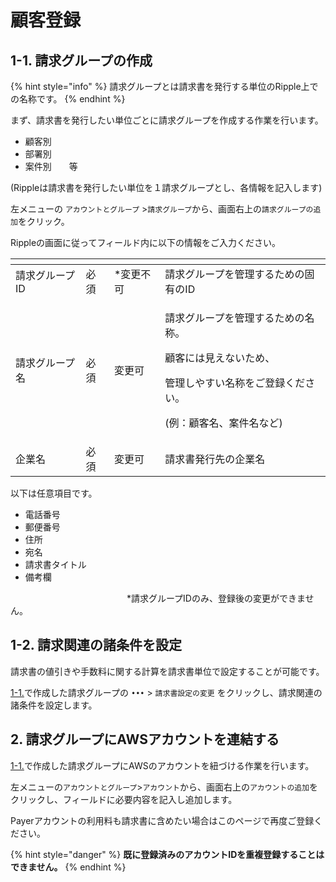 # 顧客登録

## 1-1. 請求グループの作成

{% hint style="info" %}
請求グループとは請求書を発行する単位のRipple上での名称です。
{% endhint %}

まず、請求書を発行したい単位ごとに請求グループを作成する作業を行います。

* 顧客別
* 部署別
* 案件別　　等

\(Rippleは請求書を発行したい単位を１請求グループとし、各情報を記入します\)



左メニューの `アカウントとグループ` &gt;`請求グループ`から、画面右上の`請求グループの追加`をクリック。

Rippleの画面に従ってフィールド内に以下の情報をご入力ください。

<table>
  <thead>
    <tr>
      <th style="text-align:left"></th>
      <th style="text-align:left"></th>
      <th style="text-align:left"></th>
      <th style="text-align:left"></th>
    </tr>
  </thead>
  <tbody>
    <tr>
      <td style="text-align:left">&#x8ACB;&#x6C42;&#x30B0;&#x30EB;&#x30FC;&#x30D7;ID</td>
      <td style="text-align:left">&#x5FC5;&#x9808;</td>
      <td style="text-align:left">*&#x5909;&#x66F4;&#x4E0D;&#x53EF;</td>
      <td style="text-align:left">&#x8ACB;&#x6C42;&#x30B0;&#x30EB;&#x30FC;&#x30D7;&#x3092;&#x7BA1;&#x7406;&#x3059;&#x308B;&#x305F;&#x3081;&#x306E;&#x56FA;&#x6709;&#x306E;ID</td>
    </tr>
    <tr>
      <td style="text-align:left">&#x8ACB;&#x6C42;&#x30B0;&#x30EB;&#x30FC;&#x30D7;&#x540D;</td>
      <td style="text-align:left">&#x5FC5;&#x9808;</td>
      <td style="text-align:left">&#x5909;&#x66F4;&#x53EF;</td>
      <td style="text-align:left">
        <p>&#x8ACB;&#x6C42;&#x30B0;&#x30EB;&#x30FC;&#x30D7;&#x3092;&#x7BA1;&#x7406;&#x3059;&#x308B;&#x305F;&#x3081;&#x306E;&#x540D;&#x79F0;&#x3002;</p>
        <p>&#x9867;&#x5BA2;&#x306B;&#x306F;&#x898B;&#x3048;&#x306A;&#x3044;&#x305F;&#x3081;&#x3001;</p>
        <p>&#x7BA1;&#x7406;&#x3057;&#x3084;&#x3059;&#x3044;&#x540D;&#x79F0;&#x3092;&#x3054;&#x767B;&#x9332;&#x304F;&#x3060;&#x3055;&#x3044;&#x3002;</p>
        <p>(&#x4F8B;&#xFF1A;&#x9867;&#x5BA2;&#x540D;&#x3001;&#x6848;&#x4EF6;&#x540D;&#x306A;&#x3069;)</p>
      </td>
    </tr>
    <tr>
      <td style="text-align:left">&#x4F01;&#x696D;&#x540D;</td>
      <td style="text-align:left">&#x5FC5;&#x9808;</td>
      <td style="text-align:left">&#x5909;&#x66F4;&#x53EF;</td>
      <td style="text-align:left">&#x8ACB;&#x6C42;&#x66F8;&#x767A;&#x884C;&#x5148;&#x306E;&#x4F01;&#x696D;&#x540D;</td>
    </tr>
  </tbody>
</table>以下は任意項目です。

* 電話番号
* 郵便番号
* 住所
* 宛名
* 請求書タイトル
* 備考欄

　　　　　　　　　　　　　                            \*請求グループIDのみ、登録後の変更ができません。

## 1-2. 請求関連の諸条件を設定

請求書の値引きや手数料に関する計算を請求書単位で設定することが可能です。

[1-1.](https://app.gitbook.com/@mobingidocs/s/docs/~/edit/drafts/-Lgkj2JW-gQ_b7KZifbT/v/ripple/guide/set-up/register-customer#1-gurpuno)で作成した請求グループの `•••` &gt; `請求書設定の変更` をクリックし、請求関連の諸条件を設定します。

## 2. 請求グループにAWSアカウントを連結する

[1-1.](https://app.gitbook.com/@mobingidocs/s/docs/~/edit/drafts/-Lgkj2JW-gQ_b7KZifbT/v/ripple/guide/set-up/register-customer#1-gurpuno)で作成した請求グループにAWSのアカウントを紐づける作業を行います。

左メニューの`アカウントとグループ`&gt;`アカウント`から、画面右上の`アカウントの追加`をクリックし、フィールドに必要内容を記入し追加します。

Payerアカウントの利用料も請求書に含めたい場合はこのページで再度ご登録ください。

{% hint style="danger" %}
**既に登録済みのアカウントIDを重複登録することはできません。**
{% endhint %}



